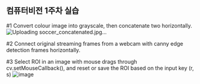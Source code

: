 ## 컴퓨터비전 1주차 실습

\#1 Convert colour image into grayscale, then concatenate two horizontally.
![Uploading soccer_concatenated.jpg…]()

\#2 Connect original streaming frames from a webcam with canny edge detection frames horizontally.

\#3 Select ROI in an image with mouse drags through cv.setMouseCallback(), and reset or save the ROI based on the input key (r, s)
![image](https://github.com/user-attachments/assets/9b588bce-588f-4618-930f-ea6abc260f8b)

